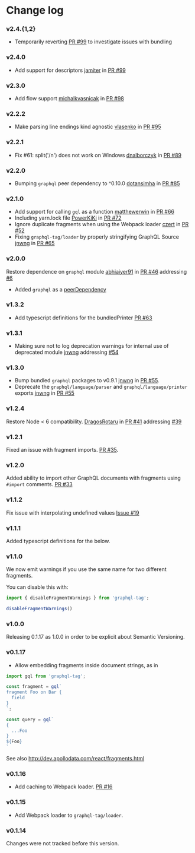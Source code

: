 # Change log
### v2.4.{1,2}
- Temporarily reverting [PR #99](https://github.com/apollographql/graphql-tag/pull/99) to investigate issues with bundling

### v2.4.0
- Add support for descriptors [jamiter](https://github.com/jamiter) in [PR #99](https://github.com/apollographql/graphql-tag/pull/99)

### v2.3.0
- Add flow support [michalkvasnicak](https://github.com/michalkvasnicak) in [PR #98](https://github.com/apollographql/graphql-tag/pull/98)

### v2.2.2
- Make parsing line endings kind agnostic [vlasenko](https://github.com/vlasenko) in [PR #95](https://github.com/apollographql/graphql-tag/pull/95)

### v2.2.1
- Fix #61: split('/n') does not work on Windows [dnalborczyk](https://github.com/dnalborczyk) in [PR #89](https://github.com/apollographql/graphql-tag/pull/89)

### v2.2.0
- Bumping `graphql` peer dependency to ^0.10.0 [dotansimha](https://github.com/dotansimha) in [PR #85](https://github.com/apollographql/graphql-tag/pull/85)

### v2.1.0
- Add support for calling `gql` as a function [matthewerwin](https://github.com/matthewerwin) in [PR #66](https://github.com/apollographql/graphql-tag/pull/66)
- Including yarn.lock file [PowerKiKi](https://github.com/PowerKiKi) in [PR #72](https://github.com/apollographql/graphql-tag/pull/72)
- Ignore duplicate fragments when using the Webpack loader [czert](https://github.com/czert) in [PR #52](https://github.com/apollographql/graphql-tag/pull/52)
- Fixing `graphql-tag/loader` by properly stringifying GraphQL Source [jnwng](https://github.com/jnwng) in [PR #65](https://github.com/apollographql/graphql-tag/pull/65)

### v2.0.0
Restore dependence on `graphql` module [abhiaiyer91](https://github.com/abhiaiyer91) in [PR #46](https://github.com/apollographql/graphql-tag/pull/46) addressing [#6](https://github.com/apollographql/graphql-tag/issues/6)
  - Added `graphql` as a [peerDependency](https://github.com/apollographql/graphql-tag/commit/ac061dd16440e75c166c85b4bff5ba06c79c9356)

### v1.3.2
- Add typescript definitions for the bundledPrinter [PR #63](https://github.com/apollographql/graphql-tag/pull/63)

### v1.3.1
- Making sure not to log deprecation warnings for internal use of deprecated module [jnwng](https://github.com/jnwng) addressing [#54](https://github.com/apollographql/graphql-tag/issues/54#issuecomment-283301475)

### v1.3.0
- Bump bundled `graphql` packages to v0.9.1 [jnwng](https://github.com/jnwng) in [PR #55](https://github.com/apollographql/graphql-tag/pull/55).
- Deprecate the `graphql/language/parser` and `graphql/language/printer` exports [jnwng](https://github.com/jnwng) in [PR #55](https://github.com/apollographql/graphql-tag/pull/55)

### v1.2.4
Restore Node < 6 compatibility. [DragosRotaru](https://github.com/DragosRotaru) in [PR #41](https://github.com/apollographql/graphql-tag/pull/41) addressing [#39](https://github.com/apollographql/graphql-tag/issues/39)

### v1.2.1
Fixed an issue with fragment imports. [PR #35](https://github.com/apollostack/graphql-tag/issues/35).

### v1.2.0

Added ability to import other GraphQL documents with fragments using `#import` comments. [PR #33](https://github.com/apollostack/graphql-tag/pull/33)

### v1.1.2

Fix issue with interpolating undefined values [Issue #19](https://github.com/apollostack/graphql-tag/issues/19)

### v1.1.1

Added typescript definitions for the below.

### v1.1.0

We now emit warnings if you use the same name for two different fragments.

You can disable this with:

```js
import { disableFragmentWarnings } from 'graphql-tag';

disableFragmentWarnings()
```

### v1.0.0

Releasing 0.1.17 as 1.0.0 in order to be explicit about Semantic Versioning.

### v0.1.17

- Allow embedding fragments inside document strings, as in

```js
import gql from 'graphql-tag';

const fragment = gql`
fragment Foo on Bar {
  field
}
`;

const query = gql`
{
  ...Foo
}
${Foo}
`
```

See also http://dev.apollodata.com/react/fragments.html

### v0.1.16

- Add caching to Webpack loader. [PR #16](https://github.com/apollostack/graphql-tag/pull/16)

### v0.1.15

- Add Webpack loader to `graphql-tag/loader`.

### v0.1.14

Changes were not tracked before this version.
